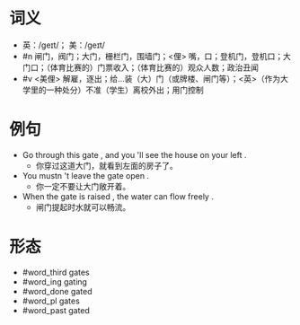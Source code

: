 # 词义
- 英：/ɡeɪt/； 美：/ɡeɪt/
- #n 闸门，阀门；大门，栅栏门，围墙门；<俚> 嘴，口；登机门，登机口；大门口；（体育比赛的）门票收入；（体育比赛的）观众人数；政治丑闻
- #v <美俚> 解雇，逐出；给…装（大）门（或牌楼、闸门等）；<英>（作为大学里的一种处分）不准（学生）离校外出；用门控制
# 例句
- Go through this gate , and you 'll see the house on your left .
	- 你穿过这道大门，就看到左面的房子了。
- You mustn 't leave the gate open .
	- 你一定不要让大门敞开着。
- When the gate is raised , the water can flow freely .
	- 闸门提起时水就可以畅流。
# 形态
- #word_third gates
- #word_ing gating
- #word_done gated
- #word_pl gates
- #word_past gated
